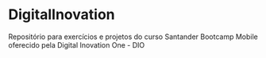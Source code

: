 # DigitalInovation
Repositório para exercícios e projetos do curso Santander Bootcamp Mobile oferecido pela Digital Inovation One - DIO
